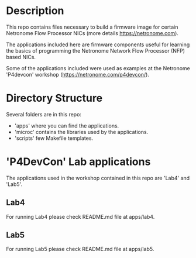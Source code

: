 # Description
This repo contains files necessary to build a firmware image for certain Netronome Flow Processor NICs (more details https://netronome.com).

The applications included here are firmware components useful for learning the basics of programming the Netronome Network Flow Processor (NFP) based NICs.

Some of the applications included were used as examples at the Netronome 'P4devcon' workshop (https://netronome.com/p4devcon/).

# Directory Structure
Several folders are in this repo:
* 'apps' where you can find the applications.
* 'microc' contains the libraries used by the applications.
* 'scripts' few Makefile templates.

# 'P4DevCon' Lab applications
The applications used in the workshop contained in this repo are
'Lab4' and 'Lab5'.

## Lab4
For running Lab4 please check README.md file at apps/lab4.

## Lab5
For running Lab5 please check README.md file at apps/lab5.
